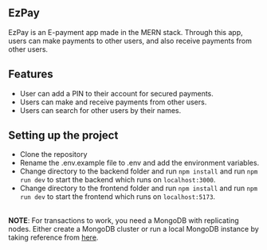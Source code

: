 ## EzPay

EzPay is an E-payment app made in the MERN stack. Through this app, users can make payments to other users, and also receive payments from other users. 

## Features

- User can add a PIN to their account for secured payments.
- Users can make and receive payments from other users.
- Users can search for other users by their names.

## Setting up the project
- Clone the repository
- Rename the .env.example file to .env and add the environment variables.
- Change directory to the backend folder and run `npm install` and run `npm run dev` to start the backend which runs on ``localhost:3000``.
- Change directory to the frontend folder and run `npm install` and run `npm run dev` to start the frontend which runs on ``localhost:5173``. <br /> <br />


**NOTE**: For transactions to work, you need a MongoDB with replicating nodes. Either create a MongoDB cluster or run a local MongoDB instance by taking reference from [here](https://docs.mongodb.com/manual/tutorial/deploy-replica-set-for-testing/). 

